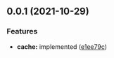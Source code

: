 ## 0.0.1 (2021-10-29)


### Features

* **cache:** implemented ([e1ee79c](https://github.com/prostojs/cache/commit/e1ee79c3a05283575d8e1c747579ca2a12054bf9))



